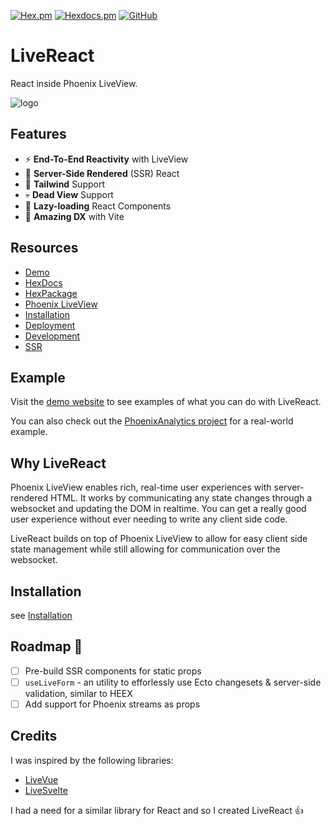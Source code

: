 [![Hex.pm](https://img.shields.io/hexpm/v/live_react.svg)](https://hex.pm/packages/live_react)
[![Hexdocs.pm](https://img.shields.io/badge/docs-hexdocs.pm-purple)](https://hexdocs.pm/live_react)
[![GitHub](https://img.shields.io/github/stars/mrdotb/live_react?style=social)](https://github.com/mrdotb/live_vue)

# LiveReact

React inside Phoenix LiveView.

![logo](https://github.com/mrdotb/live_react/blob/main/logo.svg?raw=true)

## Features

- ⚡ **End-To-End Reactivity** with LiveView
- 🔋 **Server-Side Rendered** (SSR) React
- 🦄 **Tailwind** Support
- 💀 **Dead View** Support
- 🐌 **Lazy-loading** React Components
- 🚀 **Amazing DX** with Vite

## Resources

- [Demo](https://live-react-examples.fly.dev/simple)
- [HexDocs](https://hexdocs.pm/live_react)
- [HexPackage](https://hex.pm/packages/live_react)
- [Phoenix LiveView](https://github.com/phoenixframework/phoenix_live_view)
- [Installation](/guides/installation.md)
- [Deployment](/guides/deployment.md)
- [Development](/guides/development.md)
- [SSR](/guides/ssr.md)

## Example

Visit the [demo website](https://live-react-examples.fly.dev/simple) to see examples of what you can do with LiveReact.

You can also check out the [PhoenixAnalytics project](https://github.com/lalabuy948/PhoenixAnalytics) for a real-world example.

## Why LiveReact

Phoenix LiveView enables rich, real-time user experiences with server-rendered HTML.
It works by communicating any state changes through a websocket and updating the DOM in realtime.
You can get a really good user experience without ever needing to write any client side code.

LiveReact builds on top of Phoenix LiveView to allow for easy client side state management while still allowing for communication over the websocket.

## Installation

see [Installation](/guides/installation.md)

## Roadmap 🎯

- [ ] Pre-build SSR components for static props
- [ ] `useLiveForm` - an utility to efforlessly use Ecto changesets & server-side validation, similar to HEEX
- [ ] Add support for Phoenix streams as props

## Credits

I was inspired by the following libraries:

- [LiveVue](https://github.com/Valian/live_vue)
- [LiveSvelte](https://github.com/woutdp/live_svelte)

I had a need for a similar library for React and so I created LiveReact 👍
